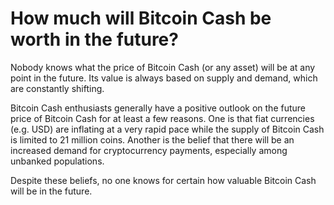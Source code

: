 # How much will Bitcoin Cash be worth in the future?

Nobody knows what the price of Bitcoin Cash (or any asset) will be at any point in the future. Its value is always based on supply and demand, which are constantly shifting. 

Bitcoin Cash enthusiasts generally have a positive outlook on the future price of Bitcoin Cash for at least a few reasons. One is that fiat currencies (e.g. USD) are inflating at a very rapid pace while the supply of Bitcoin Cash is limited to 21 million coins. Another is the belief that there will be an increased demand for cryptocurrency payments, especially among unbanked populations. 

Despite these beliefs, no one knows for certain how valuable Bitcoin Cash will be in the future.
